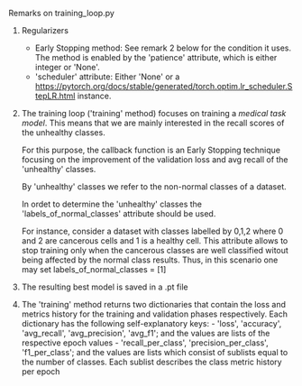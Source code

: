 Remarks on training_loop.py

  1. Regularizers
      - Early Stopping method: See remark 2 below for the condition it uses. The method is enabled by the 'patience' attribute, which is either integer or 'None'.
      - 'scheduler' attribute: Either 'None' or a https://pytorch.org/docs/stable/generated/torch.optim.lr_scheduler.StepLR.html instance.

  2. The training loop ('training' method) focuses on training a *medical task model*.
      This means that we are mainly interested in the recall scores of the unhealthy classes.
      
      For this purpose, the callback function is an Early Stopping technique focusing on 
      the improvement of the validation loss and avg recall of the 'unhealthy' classes.
      
      By 'unhealthy' classes we refer to the non-normal classes of a dataset.
      
      In ordet to determine the 'unhealthy' classes the 'labels_of_normal_classes' attribute should be used.
      
      For instance, consider a dataset with classes labelled by 0,1,2 where 0 and 2 are cancerous cells and 1 is a healthy cell.
      This attribute allows to stop training only when the cancerous classes are well classified witout being affected by the normal
      class results. Thus, in this scenario one may set labels_of_normal_classes = [1]

  3. The resulting best model is saved in a .pt file

  4. The 'training' method returns two dictionaries that contain the loss and metrics history 
      for the training and validation phases respectively.
      Each dictionary has the following self-explanatory keys: 
          - 'loss', 'accuracy', 'avg_recall', 'avg_precision', 'avg_f1'; 
              and the values are lists of the respective epoch values
          - 'recall_per_class', 'precision_per_class', 'f1_per_class';
              and the values are lists which consist of sublists equal to the number of classes.
              Each sublist describes the class metric history per epoch
